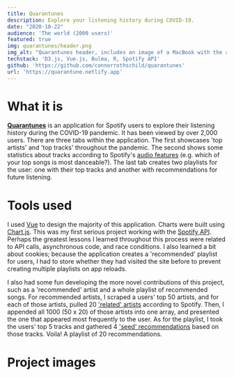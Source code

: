 ```yaml
---
title: Quarantunes
description: Explore your listening history during COVID-19.
date: "2020-10-22"
audience: 'The world (2000 users)'
featured: true
img: quarantunes/header.png
img_alt: "Quarantunes header, includes an image of a MacBook with the application open."
techstack: 'D3.js, Vue.js, Bulma, R, Spotify API'
github: 'https://github.com/connorrothschild/quarantunes'
url: 'https://quarantune.netlify.app'
---
```


[<InlineImage src="projects/quarantunes/header.png" alt="Header"></InlineImage>](https://quarantune.netlify.app)

# What it is

[**Quarantunes**](https://quarantune.netlify.app) is an application for Spotify users to explore their listening history during the COVID-19 pandemic. It has been viewed by over 2,000 users.
There are three tabs within the application.
The first showcases 'top artists' and 'top tracks' throughout the pandemic. 
The second shows some statistics about tracks according to Spotify's [audio features](https://developer.spotify.com/documentation/web-api/reference/#endpoint-get-audio-features) (e.g. which of your top songs is most danceable?). 
The last tab creates two playlists for the user: one with their top tracks and another with recommendations for future listening.

# Tools used

I used [Vue](https://vuejs.org/) to design the majority of this application. Charts were built using [Chart.js](https://www.chartjs.org/). This was my first serious project working with the [Spotify API](https://developer.spotify.com/documentation/web-api/). Perhaps the greatest lessons I learned throughout this process were related to API calls, asynchronous code, and race conditions. I also learned a bit about cookies; because the application creates a 'recommended' playlist for users, I had to store whether they had visited the site before to prevent creating multiple playlists on app reloads.

I also had some fun developing the more novel contributions of this project, such as a 'recommended' artist and a whole playlist of recommended songs. For recommended artists, I scraped a users' top 50 artists, and for each of those artists, pulled 20 ['related' artists](https://developer.spotify.com/documentation/web-api/reference/#endpoint-get-an-artists-related-artists) according to Spotify. Then, I appended all 1000 (50 x 20) of those artists into one array, and presented the one that appeared most frequently to the user. As for the playlist, I took the users' top 5 tracks and gathered 4 ['seed' recommendations](https://developer.spotify.com/console/get-recommendations/) based on those tracks. Voila! A playlist of 20 recommendations.

# Project images

<ProjectImage src="projects/quarantunes/macbook.png" alt=""></ProjectImage>
<ProjectImage src="projects/quarantunes/side-by-side.png" alt=""></ProjectImage>
